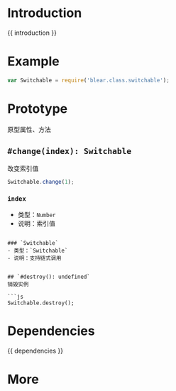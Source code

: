 # Introduction
{{ introduction }}


# Example
```js
var Switchable = require('blear.class.switchable');
```

# Prototype
原型属性、方法


## `#change(index): Switchable`
改变索引值

```js
Switchable.change(1);
```

### `index`
- 类型：`Number`
- 说明：索引值
```

### `Switchable`
- 类型：`Switchable`
- 说明：支持链式调用


## `#destroy(): undefined`
销毁实例

```js
Switchable.destroy();
```




# Dependencies
{{ dependencies }}





# More

